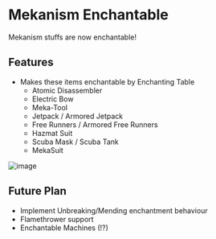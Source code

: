 # Mekanism Enchantable

Mekanism stuffs are now enchantable!

## Features
- Makes these items enchantable by Enchanting Table
  - Atomic Disassembler
  - Electric Bow
  - Meka-Tool
  - Jetpack / Armored Jetpack
  - Free Runners / Armored Free Runners
  - Hazmat Suit
  - Scuba Mask / Scuba Tank
  - MekaSuit

![image](https://github.com/user-attachments/assets/bfe5a7f5-65de-4124-9b4f-4973ea8a8cfc)

## Future Plan
- Implement Unbreaking/Mending enchantment behaviour
- Flamethrower support
- Enchantable Machines (!?)
